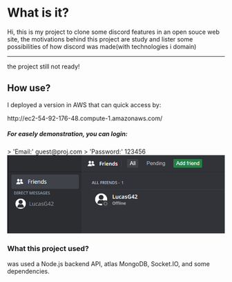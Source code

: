 <h1>What is it?</h1>
<p>Hi, this is my project to clone some discord features in an open souce web site, the motivations behind this project are study and lister some possibilities of how discord was made(with technologies i domain)</p>
<p></p>
<hr>
<span>the project still not ready!<span>
<h2>How use?</h2>
<p>I deployed a version in AWS that can quick access by:</p>
<p>http://ec2-54-92-176-48.compute-1.amazonaws.com/</p>
<h5>For easely demonstration, you can login:</h5>
> 'Email:' guest@proj.com
> 'Password:' 123456
<img src="https://github.com/sheiely/clone-discord-project/blob/main/Captura%20de%20tela%202024-01-17%20221914.png">

<h3>What this project used?</h3>
<p>was used a Node.js backend API, atlas MongoDB, Socket.IO, and some dependencies.</p>
